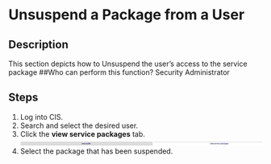 # Unsuspend a Package from a User
## Description
This section depicts how to Unsuspend the user’s access to the service package
##Who can perform this function?
Security Administrator

## Steps
1. Log into CIS.
2. Search and select the desired user.
3. Click the **view service packages** tab.
![](spu-3.png)
4. Select the package that has been suspended.
